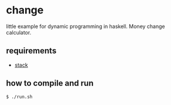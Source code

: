 # change

little example for dynamic programming in haskell.
Money change calculator.

## requirements

- [stack](https://docs.haskellstack.org)

## how to compile and run

	$ ./run.sh
